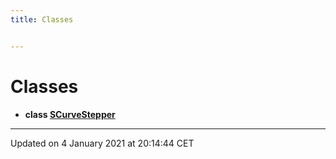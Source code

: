 ```yaml
---
title: Classes


---
```


# Classes



* **class [SCurveStepper](https://github.com/devel0/iot-stepper-motor/tree/main/data/api/Classes/classSCurveStepper.md)** 



-------------------------------

Updated on  4 January 2021 at 20:14:44 CET
